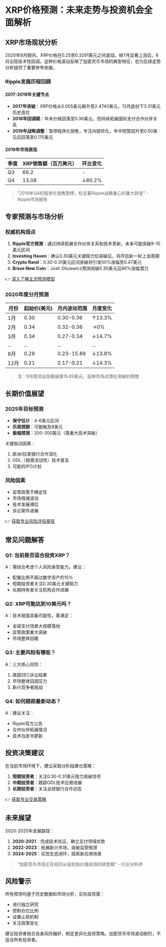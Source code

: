 # XRP价格预测：未来走势与投资机会全面解析

## XRP市场现状分析

2020年8月期间，XRP价格在0.25至0.3291美元之间波动。继7月显著上涨后，8月出现技术性回调。这种价格波动反映了加密货币市场的典型特征，也为后续走势分析提供了重要参考依据。

### Ripple发展历程回顾

#### 2017-2019年关键节点
- **2017年突破**：XRP价格从0.005美元飙升至2.4740美元，12月底创下3.31美元历史高位
- **2018年回调期**：年末价格回落至0.36美元，但持续拓展国际支付合作伙伴关系
- **2019年战略调整**：暂停程序化销售，专注内部优化，年中短暂回升至0.50美元后回落至0.175美元

#### 2019年市场表现
| 季度 | XRP销售额（百万美元） | 环比变化 |
|------|------------------------|----------|
| Q3   | 66.2                   | -        |
| Q4   | 13.08                  | ↓80.2%   |

> "2019年Q4的程序化销售暂停，标志着Ripple战略重心的重大转变" - Ripple市场报告

## 专家预测与市场分析

### 权威机构观点
1. **Ripple官方预测**：通过持续拓展合作伙伴关系和技术革新，未来可能突破8-10美元区间
2. **Investing Haven**：确认0.30美元关键阻力位突破后，将开启新一轮上涨周期
3. **Crypto Rand**：0.30-0.31美元区间突破将引发50%涨幅至0.47美元
4. **Brave New Coin**：Josh Olszewicz预测突破0.30美元后66%涨幅潜力

👉 [深入了解主流预测模型](https://bit.ly/okx_welcome)

### 2020年度分月预测
| 月份     | 起始价(美元) | 月内波动范围   | 月度变化 |
|----------|--------------|----------------|----------|
| 1月      | 0.30         | 0.30-0.36      | ↑13.3%   |
| 2月      | 0.34         | 0.32-0.36      | →0%      |
| 3月      | 0.34         | 0.27-0.34      | ↓14.7%   |
| ...      | ...          | ...            | ...      |
| 9月      | 0.29         | 0.23-15.89     | ↓13.8%   |
| 12月     | 0.21         | 0.17-0.21      | ↓14.3%   |

> 注：9月预测出现极端值15.89美元，反映市场对潜在突破的预期

## 长期价值展望

### 2025年目标预测
- **保守估计**：4-6美元区间
- **乐观预期**：可能触及8美元
- **极端预测**：200-300美元（需重大技术突破）

关键驱动因素：
1. 欧洲/拉美银行合作深化
2. ODL（按需流动性）技术普及
3. 可能的IPO计划

### 风险因素
- 监管政策不确定性
- 市场情绪波动
- 技术发展滞后
- 诉讼案件进展

👉 [获取专业风险评估报告](https://bit.ly/okx_welcome)

## 常见问题解答

### Q1: 当前是否适合投资XRP？
A：需综合考虑个人风险承受能力。建议：
- 配置比例不超过数字资产的15%
- 短期投资者关注0.30美元关键阻力
- 长期持有者关注机构合作进展

### Q2: XRP可能达到10美元吗？
A：技术层面具备可能性，需满足：
- 全球支付场景大规模落地
- 监管政策重大突破
- 市场整体回暖

### Q3: 主要风险有哪些？
A：三大核心风险：
1. 美国SEC诉讼结果
2. 市场整体回调压力
3. 新兴竞争者挑战

### Q4: 如何跟踪最新动态？
A：建议关注：
- Ripple官方公告
- 合作伙伴拓展情况
- 技术白皮书更新

## 投资决策建议

在当前市场环境下，建议采取分阶段建仓策略：
1. **短期投资者**：关注0.30-0.31美元阻力突破信号
2. **中期投资者**：跟踪ODL技术应用进展
3. **长期投资者**：关注全球银行合作动态

👉 [获取专业交易策略](https://bit.ly/okx_welcome)

## 未来展望

2020-2025年发展路径：
1. **2020-2021**：完成技术验证，确立支付领域优势
2. **2022-2023**：拓展新兴市场，突破监管瓶颈
3. **2024-2025**：实现生态闭环，探索新应用场景

> "加密货币市场正在经历从投机到价值投资的转型期" - 行业分析师

## 风险警示

所有预测均基于历史数据和市场分析，实际投资需：
- 进行独立研究
- 控制仓位比例
- 设置止损机制
- 关注政策变化

建议投资者结合自身风险偏好，制定差异化投资策略。加密货币市场波动剧烈，不适合所有投资者。
